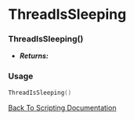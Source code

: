 # ThreadIsSleeping

### ThreadIsSleeping()
- ***Returns:*** 

### Usage

```Lua
ThreadIsSleeping()
```


[Back To Scripting Documentation](../README.md)
